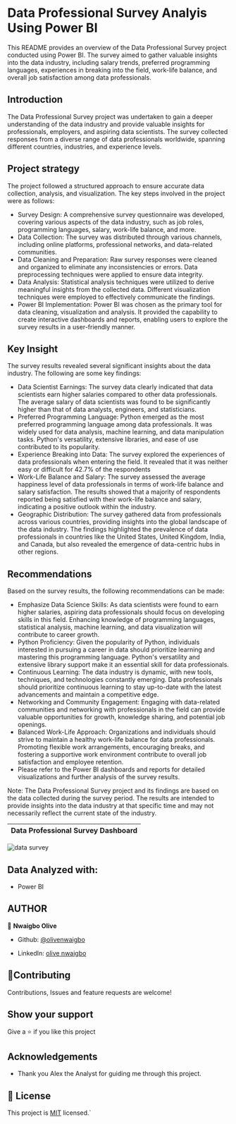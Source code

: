 # Data Professional Survey Analyis Using Power BI

This README provides an overview of the Data Professional Survey project conducted using Power BI. The survey aimed to gather valuable insights into the data industry, including salary trends, preferred programming languages, experiences in breaking into the field, work-life balance, and overall job satisfaction among data professionals.


## Introduction
The Data Professional Survey project was undertaken to gain a deeper understanding of the data industry and provide valuable insights for professionals, employers, and aspiring data scientists. The survey collected responses from a diverse range of data professionals worldwide, spanning different countries, industries, and experience levels.

## Project strategy
The project followed a structured approach to ensure accurate data collection, analysis, and visualization. The key steps involved in the project were as follows:
- Survey Design: A comprehensive survey questionnaire was developed, covering various aspects of the data industry, such as job roles, programming languages, salary, work-life balance, and more.
- Data Collection: The survey was distributed through various channels, including online platforms, professional networks, and data-related communities.
- Data Cleaning and Preparation: Raw survey responses were cleaned and organized to eliminate any inconsistencies or errors. Data preprocessing techniques were applied to ensure data integrity.
- Data Analysis: Statistical analysis techniques were utilized to derive meaningful insights from the collected data. Different visualization techniques were employed to effectively communicate the findings.
- Power BI Implementation: Power BI was chosen as the primary tool for data  cleaning, visualization and analysis. It provided the capability to create interactive dashboards and reports, enabling users to explore the survey results in a user-friendly manner.


## Key Insight
The survey results revealed several significant insights about the data industry. The following are some key findings:
- Data Scientist Earnings: The survey data clearly indicated that data scientists earn higher salaries compared to other data professionals. The average salary of data scientists was found to be significantly higher than that of data analysts, engineers, and statisticians.
- Preferred Programming Language: Python emerged as the most preferred programming language among data professionals. It was widely used for data analysis, machine learning, and data manipulation tasks. Python's versatility, extensive libraries, and ease of use contributed to its popularity.
- Experience Breaking into Data: The survey explored the experiences of data professionals when entering the field. It revealed that it was neither easy or difficult for 42.7% of the respondents 
- Work-Life Balance and Salary: The survey assessed the average happiness level of data professionals in terms of work-life balance and salary satisfaction. The results showed that a majority of respondents reported being satisfied with their work-life balance and salary, indicating a positive outlook within the industry.
- Geographic Distribution: The survey gathered data from professionals across various countries, providing insights into the global landscape of the data industry. The findings highlighted the prevalence of data professionals in countries like the United States, United Kingdom, India, and Canada, but also revealed the emergence of data-centric hubs in other regions.


## Recommendations
Based on the survey results, the following recommendations can be made:
- Emphasize Data Science Skills: As data scientists were found to earn higher salaries, aspiring data professionals should focus on developing skills in this field. Enhancing knowledge of programming languages, statistical analysis, machine learning, and data visualization will contribute to career growth.
- Python Proficiency: Given the popularity of Python, individuals interested in pursuing a career in data should prioritize learning and mastering this programming language. Python's versatility and extensive library support make it an essential skill for data professionals.
- Continuous Learning: The data industry is dynamic, with new tools, techniques, and technologies constantly emerging. Data professionals should prioritize continuous learning to stay up-to-date with the latest advancements and maintain a competitive edge.
- Networking and Community Engagement: Engaging with data-related communities and networking with professionals in the field can provide valuable opportunities for growth, knowledge sharing, and potential job openings.
- Balanced Work-Life Approach: Organizations and individuals should strive to maintain a healthy work-life balance for data professionals. Promoting flexible work arrangements, encouraging breaks, and fostering a supportive work environment contribute to overall job satisfaction and employee retention.
- Please refer to the Power BI dashboards and reports for detailed visualizations and further analysis of the survey results.

Note: The Data Professional Survey project and its findings are based on the data collected during the survey period. The results are intended to provide insights into the data industry at that specific time and may not necessarily reflect the current state of the industry.




 


 Data Professional Survey Dashboard | 
| :---:
![data survey](https://github.com/Anny85-code/alx-system_engineering-devops/assets/110308694/59a6f40e-4194-45db-8462-be8dc804d9c6)





## **Data Analyzed with**:
- Power BI




## AUTHOR
👤 **Nwaigbo Olive**
- Github:  [@olivenwaigbo](https://github.com/Olivenwaigbo?tab=following)    

- LinkedIn:  [olive nwaigbo](https://www.linkedin.com/in/olive-nwaigbo-95707a151)


## 🤝**Contributing**
Contributions, Issues and feature requests are welcome!

## **Show your support**
Give a ⭐️ if you like this project

## **Acknowledgements**
- Thank you Alex the Analyst for guiding me through this project.
## 📝 License 
 
This project is [MIT](./MIT.md) licensed.`


